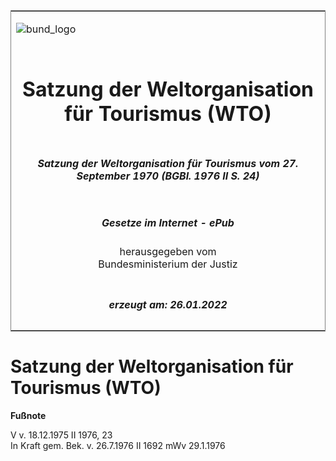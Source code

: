 <span id="DECKBLATT.html"></span>

<table border="0" frame="border" width="100%">

<tr valign="top">

<td align="left">

![bund\_logo](BfJ_2021_Web_de_de.gif)

</td>

<td align="right">

 

</td>

</tr>

<tr align="center" valign="middle">

<td colspan="2">

# Satzung der Weltorganisation für Tourismus (WTO)

</td>

</tr>

<tr align="center" valign="middle">

<td colspan="2">

##### Satzung der Weltorganisation für Tourismus vom 27. September 1970 (BGBl. 1976 II S. 24)

</td>

</tr>

<tr align="center" valign="middle">

<td colspan="2">

  
  

##### Gesetze im Internet - ePub  
  
herausgegeben vom  
Bundesministerium der Justiz

</td>

</tr>

<tr align="center" valign="bottom">

<td colspan="2">

  
  

##### erzeugt am: 26.01.2022

</td>

</tr>

</table>

<span id="BJNR200240976.html"></span>

# Satzung der Weltorganisation für Tourismus (WTO)

<div>

  
**Fußnote**

<div class="jnhtml">

<div>

<div class="jurAbsatz">

V v. 18.12.1975 II 1976, 23  
In Kraft gem. Bek. v. 26.7.1976 II 1692 mWv 29.1.1976

</div>

</div>

</div>

</div>

